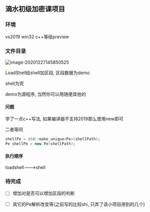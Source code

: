 ## 滴水初级加密课项目

### 环境

vs2019 win32 c++等级preview

### 文件目录

![image-20201227145850525](E:\Win10_Main\windows_sd\own\Vs2017\15521_encryption_pack\ReadMe.assets\image-20201227145850525.png)

LoadShell给shell加区段, 区段数据为demo

shell为壳

demo为源程序, 当然你可以用随便其他的

#### 问题

学了一点c++写法, 如果编译器不支持2019那么使用new即可

二者等同

```c++
shellPe = std::make_unique<Pe>(shellPath);
Pe shellPe = new Pe(shellPath);
```
#### 执行顺序
loadshell--->shell

### 待完成

- [ ] 增加对是否可以增加区段的判断
- [ ] 其它的Pe解析改变等(之前写的比较shi, 只弄了该小项目用到的几个)


